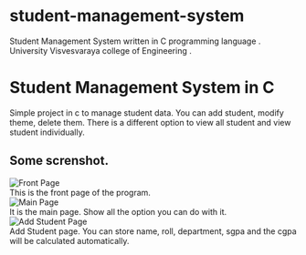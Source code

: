 # student-management-system

Student Management System written in C programming language . University Visvesvaraya college of Engineering . <br> 
<h1>Student Management System in C</h1>
<p>Simple project in c to manage student data. You can add student, modify theme, delete them. There is a different option to view all student and view student individually. 
</p>
<h2>Some screnshot.</h2>

![Front Page](http://i.imgur.com/3L7WEOx.jpg)
<br>
This is the front page of the program. 
<br>
![Main Page](http://i.imgur.com/mraVXvr.jpg)
<br>
It is the main page. Show all the option you can do with it. 
<br>
![Add Student Page](http://i.imgur.com/othYdgj.jpg)
<br>
Add Student page. You can store name, roll, department, sgpa and the cgpa will be calculated automatically. 
<br>
